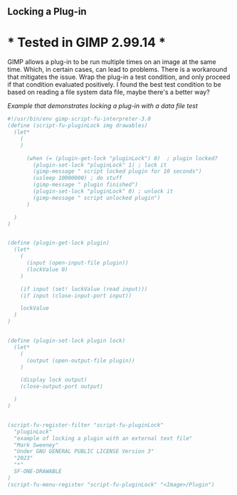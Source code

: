 ## Locking a Plug-in

# * Tested in GIMP 2.99.14 *

GIMP allows a plug-in to be run multiple times on an image at the same time.
Which, in certain cases, can lead to problems. There is a workaround that
mitigates the issue. Wrap the plug-in a test condition, and only proceed
if that condition evaluated positively. I found the best test condition to be
based on reading a file system data file, maybe there's a better way?

*Example that demonstrates locking a plug-in with a data file test*

<!-- include-plugin "pluginLock" -->
```scheme
#!/usr/bin/env gimp-script-fu-interpreter-3.0
(define (script-fu-pluginLock img drawables) 
  (let*
    (
    )

      (when (= (plugin-get-lock "pluginLock") 0)  ; plugin locked?
        (plugin-set-lock "pluginLock" 1) ; lock it
        (gimp-message " script locked plugin for 10 seconds")
        (usleep 10000000) ; do stuff
        (gimp-message " plugin finished")
        (plugin-set-lock "pluginLock" 0) ; unlock it
        (gimp-message " script unlocked plugin")
      )

  )
)


(define (plugin-get-lock plugin) 
  (let*
    (
      (input (open-input-file plugin))
      (lockValue 0)
    )

    (if input (set! lockValue (read input)))
    (if input (close-input-port input))

    lockValue
  )
)


(define (plugin-set-lock plugin lock) 
  (let*
    (
      (output (open-output-file plugin))
    )

    (display lock output)
    (close-output-port output)

  )
)


(script-fu-register-filter "script-fu-pluginLock"
  "pluginLock" 
  "example of locking a plugin with an external text file" 
  "Mark Sweeney"
  "Under GNU GENERAL PUBLIC LICENSE Version 3"
  "2023"
  "*"
  SF-ONE-DRAWABLE
)
(script-fu-menu-register "script-fu-pluginLock" "<Image>/Plugin")
```

